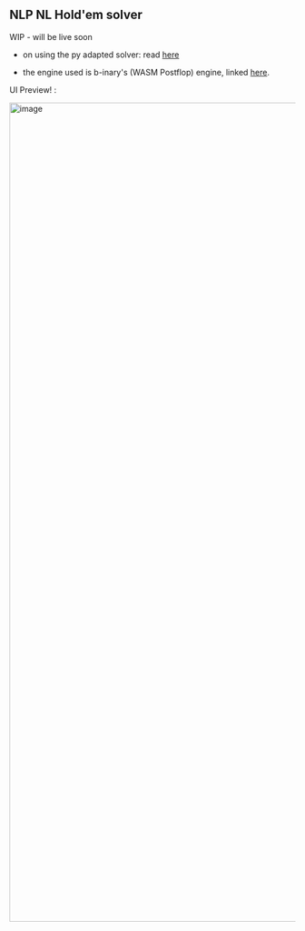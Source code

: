 NLP NL Hold'em solver  
--

WIP - will be live soon

- on using the py adapted solver: read [here](/rust/py-adapt/README.md)


- the engine used is b-inary's (WASM Postflop) engine, linked [here](https://github.com/b-inary/postflop-solver).  


UI Preview! : 

<img width="1440" alt="image" src="https://github.com/user-attachments/assets/0c5bd777-3e00-4a13-b356-d47e80f84a24" />

